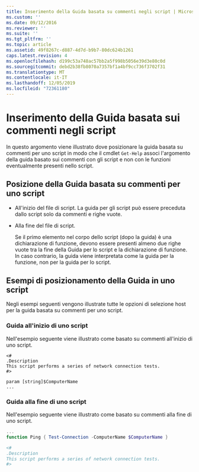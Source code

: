 ```yaml
---
title: Inserimento della Guida basata su commenti negli script | Microsoft Docs
ms.custom: ''
ms.date: 09/12/2016
ms.reviewer: ''
ms.suite: ''
ms.tgt_pltfrm: ''
ms.topic: article
ms.assetid: 49f8267c-d887-4d7d-b9b7-80dc624b1261
caps.latest.revision: 4
ms.openlocfilehash: d199c53a748ac57bb2a5f998b5056e39d3e80c0d
ms.sourcegitcommit: debd2b38fb8070a7357bf1a4bf9cc736f3702f31
ms.translationtype: MT
ms.contentlocale: it-IT
ms.lasthandoff: 12/05/2019
ms.locfileid: "72361180"
---
```

# <a name="placing-comment-based-help-in-scripts"></a>Inserimento della Guida basata sui commenti negli script

In questo argomento viene illustrato dove posizionare la guida basata su commenti per uno script in modo che il cmdlet `Get-Help` associ l'argomento della guida basato sui commenti con gli script e non con le funzioni eventualmente presenti nello script.

## <a name="where-to-place-comment-based-help-for-a-script"></a>Posizione della Guida basata su commenti per uno script

- All'inizio del file di script. La guida per gli script può essere preceduta dallo script solo da commenti e righe vuote.

- Alla fine del file di script.

  Se il primo elemento nel corpo dello script (dopo la guida) è una dichiarazione di funzione, devono essere presenti almeno due righe vuote tra la fine della Guida per lo script e la dichiarazione di funzione. In caso contrario, la guida viene interpretata come la guida per la funzione, non per la guida per lo script.

## <a name="examples-of-help-placement-in-a-script"></a>Esempi di posizionamento della Guida in uno script

 Negli esempi seguenti vengono illustrate tutte le opzioni di selezione host per la guida basata su commenti per uno script.

### <a name="help-at-the-beginning-of-a-script"></a>Guida all'inizio di uno script

 Nell'esempio seguente viene illustrato come basato su commenti all'inizio di uno script.

```
<#
.Description
This script performs a series of network connection tests.
#>

param [string]$ComputerName
...
```

### <a name="help-at-the-end-of-a-script"></a>Guida alla fine di uno script

 Nell'esempio seguente viene illustrato come basato su commenti alla fine di uno script.

```powershell
...
function Ping { Test-Connection -ComputerName $ComputerName }

<#
.Description
This script performs a series of network connection tests.
#>

```